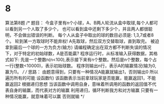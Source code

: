 # 8
算法第8题
/*
题目：
今盒子里有n个小球，A、B两人轮流从盒中取球,每个人都可以看到另一个人取了多少个，
也可以看到盒中还剩下多少个，并且两人都很聪明，不会做出错误的判断。
每个人从盒子中取出的球的数目必须是: 1,3,7或者8个。
轮到某一方取球时不能弃权!
A先取球，然后双方交替取球，直到取完。
被迫拿到最后一个球的一方为负方(输方)
请编程确定出在双方都不判断失误的情况下，对于特定的初始球数，A是否能贏?
程序运行时，从标准输入获得数据，其格式如下:
先是一个整数n(n<100),表示接下来有n个整数。然后是n个整数，每个占一行(整数<10000)，表示初始球数。
程序则输出n行，表示A的输赢情况(输为0,赢为1)。
*/
/*
思路：
由题意得到，只要有一种情况A能赢就输出1，否则输出0
所以遍历所有的可能
设函数f()
该函数表示当前拿球玩家是否能赢，能赢返回1，不能赢返回2
根据递归思想
当该函数中调用自身，意味着所调用的函数的返回值不代表自身的输赢，而代表对方的输赢
利用递归，循环判断我方和对方输赢
只要有一种情况能赢，就意味着可以赢
否则就输
*/
